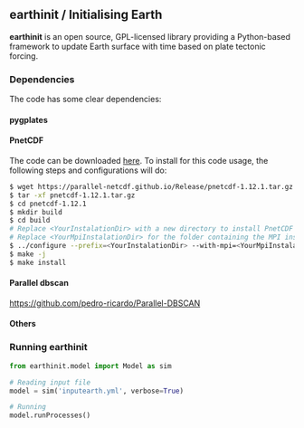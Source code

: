 ## earthinit / Initialising Earth

**earthinit** is an open source, GPL-licensed library providing a  Python-based framework to update Earth surface with time based on plate tectonic forcing.

### Dependencies

The code has some clear dependencies:

#### pygplates

#### PnetCDF
The code can be downloaded [here](https://parallel-netcdf.github.io/wiki/Download.html).
To install for this code usage, the following steps and configurations will do:
```sh
$ wget https://parallel-netcdf.github.io/Release/pnetcdf-1.12.1.tar.gz
$ tar -xf pnetcdf-1.12.1.tar.gz
$ cd pnetcdf-1.12.1
$ mkdir build
$ cd build
# Replace <YourInstalationDir> with a new directory to install PnetCDF to
# Replace <YourMpiInstalationDir> for the folder containing the MPI instalation
$ ../configure --prefix=<YourInstalationDir> --with-mpi=<YourMpiInstalationDir> CC=mpicc --enable-shared
$ make -j
$ make install
```

#### Parallel dbscan

https://github.com/pedro-ricardo/Parallel-DBSCAN


#### Others

### Running earthinit

```python
from earthinit.model import Model as sim

# Reading input file
model = sim('inputearth.yml', verbose=True)

# Running
model.runProcesses()

```
